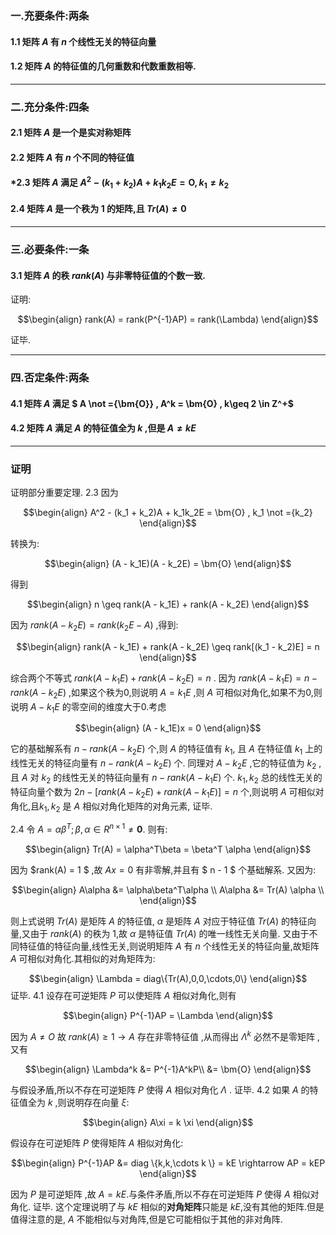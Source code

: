 ### 一.充要条件:两条
#### 1.1  矩阵 $A$ 有 $n$ 个线性无关的特征向量
#### 1.2  矩阵 $A$ 的特征值的几何重数和代数重数相等.

---
### 二.充分条件:四条
#### 2.1 矩阵 $A$ 是一个是实对称矩阵
#### 2.2 矩阵 $A$ 有 $n$ 个不同的特征值
#### *2.3 矩阵 $A$ 满足 $A^2 - (k_1 + k_2)A + k_1k_2E = \bm{O} , k_1 \not ={k_2}$ 
#### 2.4 矩阵 $A$ 是一个秩为 $1$ 的矩阵,且 $Tr(A) \not ={0}$


---
### 三.必要条件:一条
#### 3.1 矩阵 $A$ 的秩 $rank(A)$ 与非零特征值的个数一致.
证明:

$$\begin{align}
    rank(A) = rank(P^{-1}AP) = rank(\Lambda)
\end{align}$$

证毕.

---
### 四.否定条件:两条
#### 4.1 矩阵 $A$ 满足 $ A \not ={\bm{O}} , A^k = \bm{O} , k\geq 2 \in Z^+$
#### 4.2 矩阵 $A$ 满足 $A$ 的特征值全为 $k$ ,但是 $A \not ={kE}$


---
### 证明
证明部分重要定理.
2.3
因为

$$\begin{align}
    A^2 - (k_1 + k_2)A + k_1k_2E = \bm{O} , k_1 \not ={k_2}
\end{align}$$

转换为:

$$\begin{align}
    (A - k_1E)(A - k_2E) = \bm{O}
\end{align}$$

得到

$$\begin{align}
    n \geq rank(A - k_1E) + rank(A - k_2E)
\end{align}$$

因为 $rank(A - k_2E) = rank(k_2E - A)$ ,得到:

$$\begin{align}
    rank(A - k_1E) + rank(A - k_2E) \geq rank[(k_1 - k_2)E] = n
\end{align}$$

综合两个不等式 $rank(A - k_1E) + rank(A - k_2E) =n$ .
因为 $rank(A - k_1E) = n - rank(A - k_2E)$ ,如果这个秩为0,则说明 $A = k_1E$ ,则 $A$ 可相似对角化,如果不为0,则说明 $A - k_1E$ 的零空间的维度大于0.考虑

$$\begin{align}
    (A - k_1E)x = 0
\end{align}$$

它的基础解系有 $n - rank(A - k_2E)$ 个,则 $A$ 的特征值有 $k_1$, 且 $A$ 在特征值 $k_1$ 上的线性无关的特征向量有 $n - rank(A - k_2E)$ 个.
同理对 $A - k_2E$ ,它的特征值为 $k_2$ ,且 $A$ 对 $k_2$ 的线性无关的特征向量有 $n - rank(A - k_1E)$ 个.
$k_1,k_2$ 总的线性无关的特征向量个数为 $2n - [rank(A - k_2E) + rank(A - k_1E)] = n$ 个,则说明 $A$ 可相似对角化,且$k_1,k_2$ 是 $A$ 相似对角化矩阵的对角元素,
证毕.




2.4
令 $A = \alpha \beta^T ;\beta,\alpha \in R^{n \times 1} \not ={\bm{0}}$.
则有:

$$\begin{align}
    Tr(A) = \alpha^T\beta = \beta^T \alpha
\end{align}$$

因为 $rank(A) = 1 $ ,故 $Ax = 0$ 有非零解,并且有 $ n - 1 $ 个基础解系.
又因为:

$$\begin{align}
    A\alpha &= \alpha\beta^T\alpha \\
    A\alpha &= Tr(A) \alpha \\ 
\end{align}$$

则上式说明 $Tr(A)$ 是矩阵 $A$ 的特征值, $\alpha$ 是矩阵 $A$ 对应于特征值 $Tr(A)$ 的特征向量,又由于 $rank(A)$ 的秩为 1,故 $\alpha$ 是特征值 $Tr(A)$ 的唯一线性无关向量.
又由于不同特征值的特征向量,线性无关,则说明矩阵 $A$ 有 $n$ 个线性无关的特征向量,故矩阵 $A$ 可相似对角化.其相似的对角矩阵为:

$$\begin{align}
    \Lambda = diag\{Tr(A),0,0,\cdots,0\}
\end{align}$$
证毕.
4.1
设存在可逆矩阵 $P$ 可以使矩阵 $A$ 相似对角化,则有

$$\begin{align}
    P^{-1}AP = \Lambda
\end{align}$$

因为 $A \not ={O}$ 故 $rank(A) \geq 1 \rightarrow A$ 存在非零特征值 ,从而得出 $\Lambda^k$ 必然不是零矩阵 ,又有

$$\begin{align}
    \Lambda^k &= P^{-1}A^kP\\
    &= \bm{O}
\end{align}$$

与假设矛盾,所以不存在可逆矩阵 $P$ 使得 $A$ 相似对角化 $\Lambda$ .
证毕.
4.2
如果 $A$ 的特征值全为 $k$ ,则说明存在向量 $\xi$:

$$\begin{align}
    A\xi = k \xi
\end{align}$$


假设存在可逆矩阵 $P$ 使得矩阵 $A$ 相似对角化:

$$\begin{align}
    P^{-1}AP &= diag \{k,k,\cdots k \} = kE \rightarrow AP = kEP
\end{align}$$

因为 $P$ 是可逆矩阵 ,故 $A = kE$.与条件矛盾,所以不存在可逆矩阵 $P$ 使得 $A$ 相似对角化.
证毕.
这个定理说明了与 $kE$ 相似的**对角矩阵**只能是 $kE$,没有其他的矩阵.但是值得注意的是, $A$ 不能相似与对角阵,但是它可能相似于其他的非对角阵.
